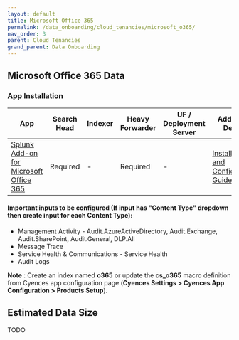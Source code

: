 ```yaml
---
layout: default
title: Microsoft Office 365
permalink: /data_onboarding/cloud_tenancies/microsoft_o365/
nav_order: 3
parent: Cloud Tenancies 
grand_parent: Data Onboarding
---
```


## **Microsoft Office 365 Data**

### App Installation

| App |  Search Head  | Indexer | Heavy Forwarder | UF / Deployment Server | Additional Details |
| ---- | ------ | ------------ | -------------- | -------------------- | ------ |
| [Splunk Add-on for Microsoft Office 365](https://splunkbase.splunk.com/app/4055/) | Required | - | Required | - | [Installation and Configuration Guide](https://docs.splunk.com/Documentation/AddOns/released/MSO365/Installationsteps) |

#### Important inputs to be configured (If input has "Content Type" dropdown then create input for each Content Type):
* Management Activity - Audit.AzureActiveDirectory, Audit.Exchange, Audit.SharePoint, Audit.General, DLP.All
* Message Trace
* Service Health & Communications - Service Health
* Audit Logs

**Note** : Create an index named **o365** or update the **cs_o365** macro definition from Cyences app configuration page (**Cyences Settings > Cyences App Configuration > Products Setup**).


## Estimated Data Size
TODO
